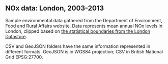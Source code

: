 ## NOx data: London, 2003-2013

Sample environmental data gathered from the Department of Environment, Food and Rural Affairs website. Data represents mean annual NOx levels in London, clipped based on [the statistical boundaries from the London Datastore](https://data.london.gov.uk/dataset/statistical-gis-boundary-files-london).

CSV and GeoJSON folders have the same information represented in different formats. GeoJSON is in WGS84 projection; CSV in British National Grid EPSG:27700.

